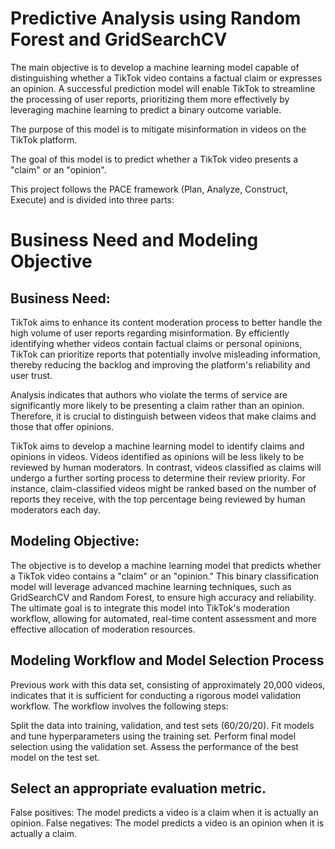 # Predictive Analysis using Random Forest and GridSearchCV
The main objective is to develop a machine learning model capable of distinguishing whether a TikTok video contains a factual claim or expresses an opinion. A successful prediction model will enable TikTok to streamline the processing of user reports, prioritizing them more effectively by leveraging machine learning to predict a binary outcome variable.

The purpose of this model is to mitigate misinformation in videos on the TikTok platform.

The goal of this model is to predict whether a TikTok video presents a "claim" or an "opinion".

This project follows the PACE framework (Plan, Analyze, Construct, Execute) and is divided into three parts:

# Business Need and Modeling Objective
## Business Need:
TikTok aims to enhance its content moderation process to better handle the high volume of user reports regarding misinformation. By efficiently identifying whether videos contain factual claims or personal opinions, TikTok can prioritize reports that potentially involve misleading information, thereby reducing the backlog and improving the platform's reliability and user trust.

Analysis indicates that authors who violate the terms of service are significantly more likely to be presenting a claim rather than an opinion. Therefore, it is crucial to distinguish between videos that make claims and those that offer opinions.

TikTok aims to develop a machine learning model to identify claims and opinions in videos. Videos identified as opinions will be less likely to be reviewed by human moderators. In contrast, videos classified as claims will undergo a further sorting process to determine their review priority. For instance, claim-classified videos might be ranked based on the number of reports they receive, with the top percentage being reviewed by human moderators each day.

## Modeling Objective:
The objective is to develop a machine learning model that predicts whether a TikTok video contains a "claim" or an "opinion." This binary classification model will leverage advanced machine learning techniques, such as GridSearchCV and Random Forest, to ensure high accuracy and reliability. The ultimate goal is to integrate this model into TikTok's moderation workflow, allowing for automated, real-time content assessment and more effective allocation of moderation resources.

## Modeling Workflow and Model Selection Process
Previous work with this data set, consisting of approximately 20,000 videos, indicates that it is sufficient for conducting a rigorous model validation workflow. The workflow involves the following steps:

Split the data into training, validation, and test sets (60/20/20).
Fit models and tune hyperparameters using the training set.
Perform final model selection using the validation set.
Assess the performance of the best model on the test set.

## Select an appropriate evaluation metric.
False positives: The model predicts a video is a claim when it is actually an opinion.
False negatives: The model predicts a video is an opinion when it is actually a claim.
